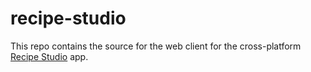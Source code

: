 # recipe-studio

This repo contains the source for the web client for the cross-platform [Recipe Studio](https://github.com/recipestudio/recipe-studio) app.
